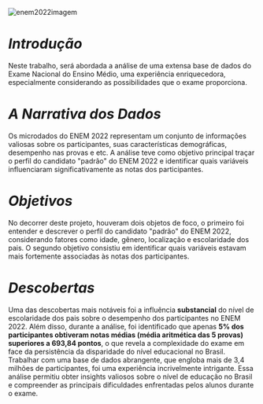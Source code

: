 ![enem2022imagem](https://github.com/lazarocordeirosilva/Enem2022ExploratoryDataAnalysis/assets/132832478/9c5205e3-5f75-452a-a22b-054f522e116c)

# *Introdução*

Neste trabalho, será abordada a análise de uma extensa base de dados do Exame Nacional do Ensino Médio, uma experiência enriquecedora, especialmente considerando as possibilidades que o exame proporciona. 

# *A Narrativa dos Dados* 

Os microdados do ENEM 2022 representam um conjunto de informações valiosas sobre os participantes, suas características demográficas, desempenho nas provas e etc. A análise teve como objetivo principal traçar o perfil do candidato "padrão" do ENEM 2022 e identificar quais variáveis influenciaram significativamente as notas dos participantes.

# *Objetivos*

No decorrer deste projeto, houveram dois objetos de foco, o primeiro foi entender e descrever o perfil do candidato "padrão" do ENEM 2022, considerando fatores como idade, gênero, localização e escolaridade dos pais. O segundo objetivo consistiu em identificar quais variáveis estavam mais fortemente associadas às notas dos participantes.

# *Descobertas* 

Uma das descobertas mais notáveis foi a influência **substancial** do nível de escolaridade dos pais sobre o desempenho dos participantes no ENEM 2022. Além disso, durante a análise, foi identificado que apenas **5% dos participantes obtiveram notas médias (média aritmética das 5 provas) superiores a 693,84 pontos**, o que revela a complexidade do exame em face da persistência da disparidade do nível educacional no Brasil. Trabalhar com uma base de dados abrangente, que engloba mais de 3,4 milhões de participantes, foi uma experiência incrivelmente intrigante. Essa análise permitiu obter insights valiosos sobre o nível de educação no Brasil e compreender as principais dificuldades enfrentadas pelos alunos durante o exame.
